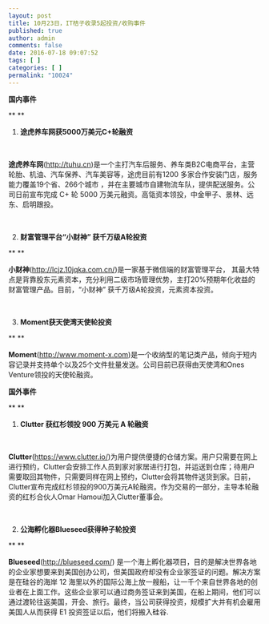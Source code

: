 ```yaml
---
layout: post
title: 10月23日，IT桔子收录5起投资/收购事件
published: true
author: admin
comments: false
date: 2016-07-18 09:07:52
tags: [ ]
categories: [ ]
permalink: "10024"
---
```

**国内事件**

** **

1. **途虎养车网获5000万美元C+轮融资**

&nbsp;

**途虎养车网**(http://tuhu.cn)是一个主打汽车后服务、养车类B2C电商平台，主营 轮胎、机油、汽车保养、汽车美容等，途虎目前有1200 多家合作安装门店，服务能力覆盖19个省、266个城市 ，并在主要城市自建物流车队，提供配送服务。公司日前宣布完成 C+ 轮 5000 万美元融资。高瓴资本领投，中金甲子、景林、远东、启明跟投。

&nbsp;

2. **财富管理平台“小财神” 获千万级A轮投资**

** **

**小财神**(http://lcjz.10jqka.com.cn/)是一家基于微信端的财富管理平台， 其最大特点是背靠股东元素资本，充分利用二级市场管理优势，主打20%预期年化收益的财富管理产品。目前，“小财神” 获千万级A轮投资，元素资本投资。

&nbsp;

3. **Moment获天使湾天使轮投资**

** **

**Moment**(http://www.moment-x.com)是一个收纳型的笔记类产品，倾向于短内容记录并支持单个以及25个文件批量发送。公司目前已获得由天使湾和Ones Venture领投的天使轮融资。
  
**国外事件**

** **

1. **Clutter 获红杉领投 900 万美元 A 轮融资**

&nbsp;

**Clutter**(https://www.clutter.io/)为用户提供便捷的仓储方案。用户只需要在网上进行预约，Clutter会安排工作人员到家对家居进行打包，并运送到仓库；待用户需要取回其物件，只需要同样在网上预约，Clutter会将其物件送货到家。日前，Clutter宣布完成红杉领投的900万美元A轮融资。作为交易的一部分，主导本轮融资的红杉合伙人Omar Hamoui加入Clutter董事会。

&nbsp;

2. **公海孵化器Blueseed获得种子轮投资**

** **

**Blueseed**(http://blueseed.com/) 是一个海上孵化器项目，目的是解决世界各地的企业家想要来到美国创办公司，但美国政府却没有企业家签证的问题。解决方案是在硅谷的海岸 12 海里以外的国际公海上放一艘船，让一千个来自世界各地的创业者在上面工作。这些企业家可以通过商务签证来到美国，在船上期间，他们可以通过渡轮往返美国，开会、旅行。最终，当公司获得投资，规模扩大并有机会雇用美国人从而获得 E1 投资签证以后，他们将搬入硅谷.